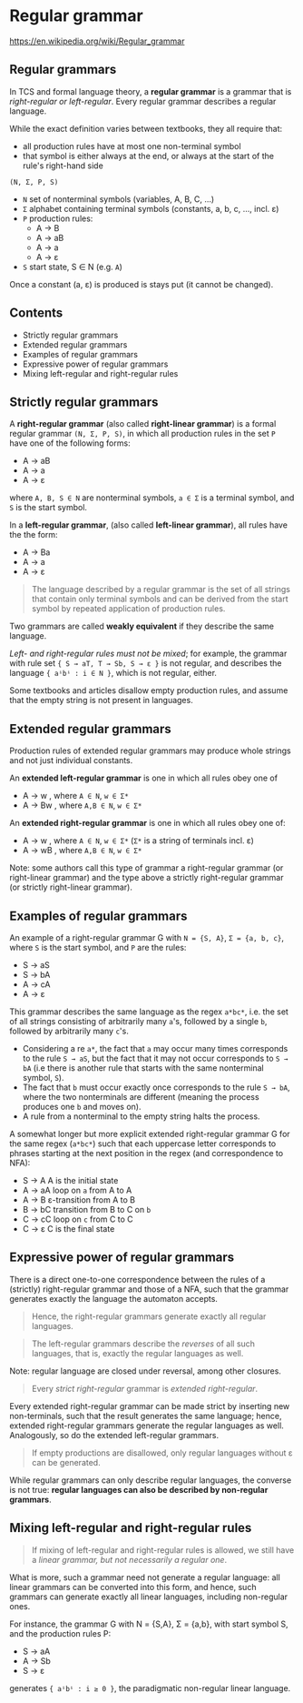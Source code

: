# Regular grammar

https://en.wikipedia.org/wiki/Regular_grammar

## Regular grammars

In TCS and formal language theory, a **regular grammar** is a grammar that is *right-regular or left-regular*. Every regular grammar describes a regular language.

While the exact definition varies between textbooks, they all require that:
- all production rules have at most one non-terminal symbol
- that symbol is either always at the end, or always at the start of the rule's right-hand side


`(N, Σ, P, S)`
- `N` set of nonterminal symbols (variables, A, B, C, …)
- `Σ` alphabet containing terminal symbols (constants, a, b, c, …, incl. ε)
- `P` production rules:
  - A → B
  - A → aB
  - A → a
  - A → ε
- `S` start state, S ∈ N (e.g. `A`)

Once a constant (a, ε) is produced is stays put (it cannot be changed).


## Contents

- Strictly regular grammars
- Extended regular grammars
- Examples of regular grammars
- Expressive power of regular grammars
- Mixing left-regular and right-regular rules


## Strictly regular grammars

A **right-regular grammar** (also called **right-linear grammar**) is a formal regular grammar `(N, Σ, P, S)`, in which all production rules in the set `P` have one of the following forms:
- A → aB
- A → a
- A → ε

where `A, B, S ∈ N` are nonterminal symbols, `a ∈ Σ` is a terminal symbol, and `S` is the start symbol.

In a **left-regular grammar**, (also called **left-linear grammar**), all rules have the the form:
- A → Ba
- A → a
- A → ε


>The language described by a regular grammar is the set of all strings that contain only terminal symbols and can be derived from the start symbol by repeated application of production rules.

Two grammars are called **weakly equivalent** if they describe the same language.

*Left- and right-regular rules must not be mixed*; for example, the grammar with rule set `{ S → aT, T → Sb, S → ε }` is not regular, and describes the language `{ aⁱbⁱ : i ∈ N }`, which is not regular, either.

Some textbooks and articles disallow empty production rules, and assume that the empty string is not present in languages.

## Extended regular grammars

Production rules of extended regular grammars may produce whole strings and not just individual constants.

An **extended left-regular grammar** is one in which all rules obey one of
- A → w   , where `A ∈ N`, `w ∈ Σ*`
- A → Bw  , where `A,B ∈ N`, `w ∈ Σ*`

An **extended right-regular grammar** is one in which all rules obey one of:
- A → w   , where `A ∈ N`, `w ∈ Σ*` (`Σ*` is a string of terminals incl. ε)
- A → wB  , where `A,B ∈ N`, `w ∈ Σ*`

Note: some authors call this type of grammar a right-regular grammar (or right-linear grammar) and the type above a strictly right-regular grammar (or strictly right-linear grammar).

## Examples of regular grammars

An example of a right-regular grammar G with `N = {S, A}`, `Σ = {a, b, c}`, where `S` is the start symbol, and `P` are the rules:
- S → aS
- S → bA
- A → cA
- A → ε

This grammar describes the same language as the regex `a*bc*`, i.e. the set of all strings consisting of arbitrarily many `a`'s, followed by a single `b`, followed by arbitrarily many `c`'s.

* Considering a re `a*`, the fact that `a` may occur many times corresponds to the rule `S → aS`, but the fact that it may not occur corresponds to `S → bA` (i.e there is another rule that starts with the same nonterminal symbol, `S`).
* The fact that `b` must occur exactly once corresponds to the rule `S → bA`, where the two nonterminals are different (meaning the process produces one `b` and moves on).
* A rule from a nonterminal to the empty string halts the process.

A somewhat longer but more explicit extended right-regular grammar G for the same regex (`a*bc*`) such that each uppercase letter corresponds to phrases starting at the next position in the regex (and correspondence to NFA):
- S → A       A is the initial state
- A → aA      loop on `a` from A to A
- A → B       ε-transition from A to B
- B → bC      transition from B to C on `b`
- C → cC      loop on `c` from C to C
- C → ε       C is the final state


## Expressive power of regular grammars

There is a direct one-to-one correspondence between the rules of a (strictly) right-regular grammar and those of a NFA, such that the grammar generates exactly the language the automaton accepts.
>Hence, the right-regular grammars generate exactly all regular languages.

>The left-regular grammars describe the *reverses* of all such languages, that is, exactly the regular languages as well.

Note: regular language are closed under reversal, among other closures.

>Every *strict right-regular* grammar is *extended right-regular*.

Every extended right-regular grammar can be made strict by inserting new non-terminals, such that the result generates the same language; hence, extended right-regular grammars generate the regular languages as well. Analogously, so do the extended left-regular grammars.

>If empty productions are disallowed, only regular languages without ε can be generated.

While regular grammars can only describe regular languages, the converse is not true: **regular languages can also be described by non-regular grammars**.

## Mixing left-regular and right-regular rules

>If mixing of left-regular and right-regular rules is allowed, we still have a *linear grammar, but not necessarily a regular one*.

What is more, such a grammar need not generate a regular language: all linear grammars can be converted into this form, and hence, such grammars can generate exactly all linear languages, including non-regular ones.

For instance, the grammar G with N = {S,A}, Σ = {a,b}, with start symbol S, and the production rules P:
- S → aA
- A → Sb
- S → ε

generates `{ aⁱbⁱ : i ≥ 0 }`, the paradigmatic non-regular linear language.
